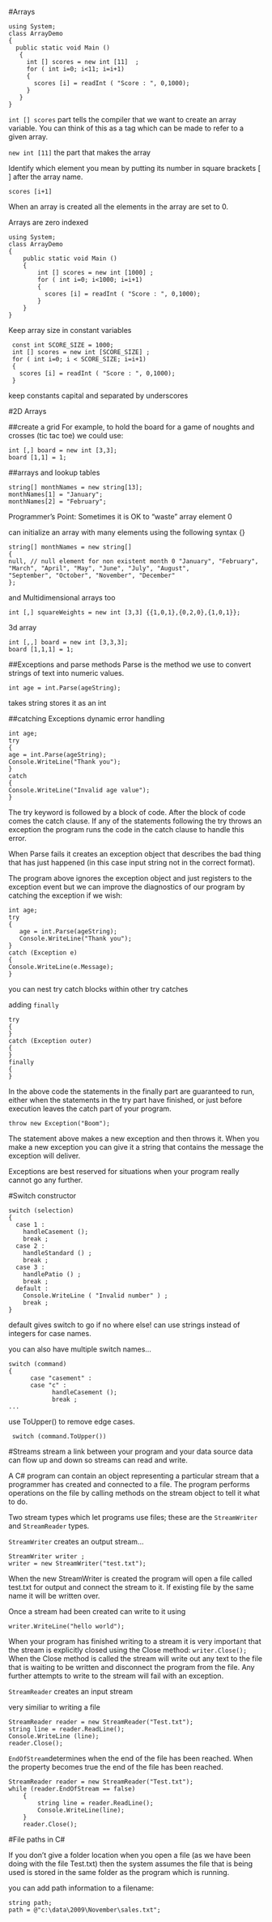 #Arrays
```
using System;
class ArrayDemo
{
  public static void Main ()
   {
     int [] scores = new int [11]  ;
     for ( int i=0; i<11; i=i+1)
     {
       scores [i] = readInt ( "Score : ", 0,1000);
     }
   }
}
```

`int [] scores` part tells the compiler that we want to create an array variable. You can think of this as a tag which can be made to refer to a given array.

`new int [11]` the part that makes the array

Identify which element you mean by putting its number in square brackets [ ] after the array name.

`scores [i+1]`

When an array is created all the elements in the array are set to 0.

Arrays are zero indexed

```
using System;
class ArrayDemo
{
    public static void Main ()
    {
        int [] scores = new int [1000] ;
        for ( int i=0; i<1000; i=i+1)
        {
          scores [i] = readInt ( "Score : ", 0,1000);
        }
    }
}
```

Keep array size in constant variables

```
 const int SCORE_SIZE = 1000;
 int [] scores = new int [SCORE_SIZE] ;
 for ( int i=0; i < SCORE_SIZE; i=i+1)
 {
   scores [i] = readInt ( "Score : ", 0,1000);
 }
```

keep constants capital and separated by underscores

#2D Arrays

##create a grid
For example, to hold the board for a game of noughts and crosses (tic tac toe) we could use:
```
int [,] board = new int [3,3];
board [1,1] = 1;
```
##arrays and lookup tables

```
string[] monthNames = new string[13];
monthNames[1] = "January";
monthNames[2] = "February";
```

Programmer’s Point: Sometimes it is OK to “waste” array element 0

can initialize an array with many elements using the following syntax {}

```
string[] monthNames = new string[]
{
null, // null element for non existent month 0 "January", "February", "March", "April", "May", "June", "July", "August",
"September", "October", "November", "December"
};
```

and Multidimensional arrays too


```
int [,] squareWeights = new int [3,3] {{1,0,1},{0,2,0},{1,0,1}};

```
3d array
```
int [,,] board = new int [3,3,3];
board [1,1,1] = 1;
```

##Exceptions and parse methods
Parse is the method we use to convert strings of text into numeric values.
```
int age = int.Parse(ageString);
```
takes string stores it as an int

##catching Exceptions
dynamic error handling  
```
int age;
try
{
age = int.Parse(ageString);
Console.WriteLine("Thank you");
}
catch
{
Console.WriteLine("Invalid age value");
}
```

The try keyword is followed by a block of code. After the block of code comes the catch clause. If any of the statements following the try throws an exception the program runs the code in the catch clause to handle this error.


When Parse fails it creates an exception object that describes the bad thing that has just happened (in this case input string not in the correct format).

The program above ignores the exception object and just registers to the exception event but we can improve the diagnostics of our program by catching the exception if we wish:

```
int age;
try
{
   age = int.Parse(ageString);
   Console.WriteLine("Thank you");
}
catch (Exception e)
{
Console.WriteLine(e.Message);
}
```

you can nest try catch blocks within other try catches

adding `finally`
```
try
{
}
catch (Exception outer)
{
}
finally
{
}
```

In the above code the statements in the finally part are guaranteed to run, either when the statements in the try part have finished, or just before execution leaves the catch part of your program.

`throw new Exception("Boom");`

The statement above makes a new exception and then throws it. When you make a new exception you can give it a string that contains the message the exception will deliver.


Exceptions are best reserved for situations when your program really cannot go any further.


#Switch constructor

```
switch (selection)
{
  case 1 :
    handleCasement ();
    break ;
  case 2 :
    handleStandard () ;
    break ;
  case 3 :
    handlePatio () ;
    break ;
  default :
    Console.WriteLine ( "Invalid number" ) ;
    break ;
}
```

default gives switch to go if no where else!
can use strings instead of integers for case names.

you can also have multiple switch names...

```
switch (command)
{
      case "casement" :
      case "c" :
            handleCasement ();
            break ;
...
```
use ToUpper() to remove edge cases.

```
 switch (command.ToUpper())
 ```

#Streams
stream a link  between your program and your data source
data can flow up and down so streams can read and write.


A C# program can contain an object representing a particular stream that a programmer has created and connected to a file. The program performs operations on the file by calling methods on the stream object to tell it what to do.


Two stream types which let programs use files; these are the `StreamWriter` and `StreamReader` types.

`StreamWriter` creates an output stream...


```
StreamWriter writer ;
writer = new StreamWriter("test.txt");
```
When the new StreamWriter is created the program will open a file called test.txt for output and connect the stream to it.
If existing file by the same name it will be written over.

Once a stream had been created can write to it using

 `writer.WriteLine("hello world");`


When your program has finished writing to a stream it is very important that the stream is explicitly closed using the Close method:
                                 `writer.Close();`
When the Close method is called the stream will write out any text to the file that is waiting to be written and disconnect the program from the file. Any further attempts to write to the stream will fail with an exception.

`StreamReader` creates an input stream

very similiar to writing a file


```
StreamReader reader = new StreamReader("Test.txt");
string line = reader.ReadLine();
Console.WriteLine (line);
reader.Close();
```
`EndOfStream`determines when the end of the file has been reached. When the property becomes true the end of the file has been reached.
```
StreamReader reader = new StreamReader("Test.txt");
while (reader.EndOfStream == false)
    {
        string line = reader.ReadLine();
        Console.WriteLine(line);
    }
    reader.Close();
```

#File paths in C#

 If you don’t give a folder location when you open a file (as we have been doing with the file Test.txt) then the system assumes the file that is being used is stored in the same folder as the program which is running.

 you can add path information to a filename:
```
string path;
path = @"c:\data\2009\November\sales.txt";
```
